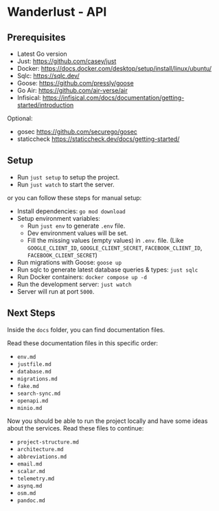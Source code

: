 # Wanderlust - API

## Prerequisites

- Latest Go version
- Just: https://github.com/casey/just
- Docker: https://docs.docker.com/desktop/setup/install/linux/ubuntu/
- Sqlc: https://sqlc.dev/
- Goose: https://github.com/pressly/goose
- Go Air: https://github.com/air-verse/air
- Infisical: https://infisical.com/docs/documentation/getting-started/introduction

Optional:

- gosec https://github.com/securego/gosec
- staticcheck https://staticcheck.dev/docs/getting-started/

## Setup

- Run `just setup` to setup the project.
- Run `just watch` to start the server.

or you can follow these steps for manual setup:

- Install dependencies: `go mod download`
- Setup environment variables:
  - Run `just env` to generate `.env` file.
  - Dev environment values will be set.
  - Fill the missing values (empty values) in `.env`. file. (Like `GOOGLE_CLIENT_ID`, `GOOGLE_CLIENT_SECRET`, `FACEBOOK_CLIENT_ID`, `FACEBOOK_CLIENT_SECRET`)
- Run migrations with Goose: `goose up`
- Run sqlc to generate latest database queries & types: `just sqlc`
- Run Docker containers: `docker compose up -d`
- Run the development server: `just watch`
- Server will run at port `5000`.

## Next Steps

Inside the `docs` folder, you can find documentation files.

Read these documentation files in this specific order:

- `env.md`
- `justfile.md`
- `database.md`
- `migrations.md`
- `fake.md`
- `search-sync.md`
- `openapi.md`
- `minio.md`

Now you should be able to run the project locally and have some ideas about the services. Read these files to continue:

- `project-structure.md`
- `architecture.md`
- `abbreviations.md`
- `email.md`
- `scalar.md`
- `telemetry.md`
- `asynq.md`
- `osm.md`
- `pandoc.md`
